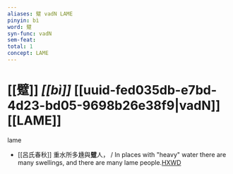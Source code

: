 ```yaml
---
aliases: 躄 vadN LAME
pinyin: bì
word: 躄
syn-func: vadN
sem-feat: 
total: 1
concept: LAME 
---
```

# [[躄]] *[[bì]]*  [[uuid-fed035db-e7bd-4d23-bd05-9698b26e38f9|vadN]] [[LAME]]
lame
 - [[呂氏春秋]] 重水所多尰與**躄**人， / In places with "heavy" water there are many swellings, and there are many lame people.[HXWD](https://hxwd.org/textview.html?location=KR3j0009_tls_003-15a.3)